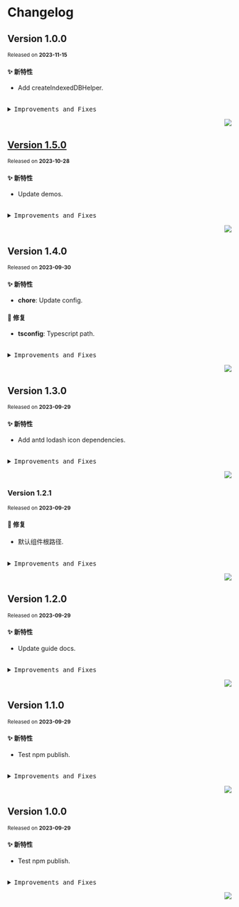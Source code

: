 # Changelog

## Version&nbsp;1.0.0

<sup>Released on **2023-11-15**</sup>

#### ✨ 新特性

- Add createIndexedDBHelper.

<br/>

<details>
<summary><kbd>Improvements and Fixes</kbd></summary>

#### What's improved

- Add createIndexedDBHelper ([ae78019](https://github.com/eternallycyf/ims-indexed-db/commit/ae78019))

</details>

<div align="right">

[![](https://img.shields.io/badge/-BACK_TO_TOP-151515?style=flat-square)](#readme-top)

</div>

## [Version&nbsp;1.5.0](https://github.com/eternallycyf/ims-indexed-db/compare/v1.4.0...v1.5.0)

<sup>Released on **2023-10-28**</sup>

#### ✨ 新特性

- Update demos.

<br/>

<details>
<summary><kbd>Improvements and Fixes</kbd></summary>

#### What's improved

- Update demos ([3eb0b23](https://github.com/eternallycyf/ims-indexed-db/commit/3eb0b23))

</details>

<div align="right">

[![](https://img.shields.io/badge/-BACK_TO_TOP-151515?style=flat-square)](#readme-top)

</div>

## Version&nbsp;1.4.0

<sup>Released on **2023-09-30**</sup>

#### ✨ 新特性

- **chore**: Update config.

#### 🐛 修复

- **tsconfig**: Typescript path.

<br/>

<details>
<summary><kbd>Improvements and Fixes</kbd></summary>

#### What's improved

- **chore**: Update config ([242c4b7](https://github.com/eternallycyf/ims-indexed-db/commit/242c4b7)) - by **eternallycyf**

#### What's fixed

- **tsconfig**: Typescript path ([55aba67](https://github.com/eternallycyf/ims-indexed-db/commit/55aba67)) - by **eternallycyf**

</details>

<div align="right">

[![](https://img.shields.io/badge/-BACK_TO_TOP-151515?style=flat-square)](#readme-top)

</div>

## Version&nbsp;1.3.0

<sup>Released on **2023-09-29**</sup>

#### ✨ 新特性

- Add antd lodash icon dependencies.

<br/>

<details>
<summary><kbd>Improvements and Fixes</kbd></summary>

#### What's improved

- Add antd lodash icon dependencies ([81b1d08](https://github.com/eternallycyf/ims-indexed-db/commit/81b1d08)) - by **eternallycyf**

</details>

<div align="right">

[![](https://img.shields.io/badge/-BACK_TO_TOP-151515?style=flat-square)](#readme-top)

</div>

### Version&nbsp;1.2.1

<sup>Released on **2023-09-29**</sup>

#### 🐛 修复

- 默认组件根路径.

<br/>

<details>
<summary><kbd>Improvements and Fixes</kbd></summary>

#### What's fixed

- 默认组件根路径 ([04c485c](https://github.com/eternallycyf/ims-indexed-db/commit/04c485c)) - by **eternallycyf**

</details>

<div align="right">

[![](https://img.shields.io/badge/-BACK_TO_TOP-151515?style=flat-square)](#readme-top)

</div>

## Version&nbsp;1.2.0

<sup>Released on **2023-09-29**</sup>

#### ✨ 新特性

- Update guide docs.

<br/>

<details>
<summary><kbd>Improvements and Fixes</kbd></summary>

#### What's improved

- Update guide docs ([ed6e487](https://github.com/eternallycyf/ims-indexed-db/commit/ed6e487)) - by **eternallycyf**

</details>

<div align="right">

[![](https://img.shields.io/badge/-BACK_TO_TOP-151515?style=flat-square)](#readme-top)

</div>

## Version&nbsp;1.1.0

<sup>Released on **2023-09-29**</sup>

#### ✨ 新特性

- Test npm publish.

<br/>

<details>
<summary><kbd>Improvements and Fixes</kbd></summary>

#### What's improved

- Test npm publish ([c21101f](https://github.com/eternallycyf/ims-indexed-db/commit/c21101f)) - by **eternallycyf**

</details>

<div align="right">

[![](https://img.shields.io/badge/-BACK_TO_TOP-151515?style=flat-square)](#readme-top)

</div>

## Version&nbsp;1.0.0

<sup>Released on **2023-09-29**</sup>

#### ✨ 新特性

- Test npm publish.

<br/>

<details>
<summary><kbd>Improvements and Fixes</kbd></summary>

#### What's improved

- Test npm publish ([ba6cca0](https://github.com/eternallycyf/ims-indexed-db/commit/ba6cca0)) - by **eternallycyf**

</details>

<div align="right">

[![](https://img.shields.io/badge/-BACK_TO_TOP-151515?style=flat-square)](#readme-top)

</div>

